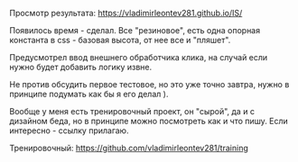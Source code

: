 Просмотр результата: https://vladimirleontev281.github.io/IS/

Появилось время - сделал. Все "резиновое", есть одна опорная константа в css - базовая высота, от нее все и "пляшет".

Предусмотрел ввод внешнего обработчика клика, на случай если нужно будет добавить логику извне.

Не против обсудить первое тестовое, но это уже точно завтра, нужно в принципе подумать как бы я его делал ).


Вообще у меня есть тренировочный проект, он "сырой", да и с дизайном беда, но в принципе можно посмотреть как и что пишу. Если интересно - ссылку прилагаю.

Тренировочный: https://github.com/vladimirleontev281/training

